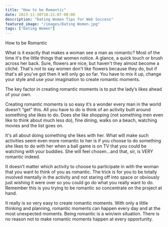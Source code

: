 ```yaml
---
title: "How to be Romantic"
date: 2023-11-30T18:21:07-08:00
description: "Dating Women Tips for Web Success"
featured_image: "/images/Dating Women.jpg"
tags: ["Dating Women"]
---
```


How to be Romantic


What is it exactly that makes a woman see a man as romantic? Most of the time it's the little things that women notice. A glance, a quick touch or brush across her back. Sure, flowers are nice, but haven't they almost become a cliché. That's not to say women don't like flowers because they do, but if that's all you've got then it will only go so far. You have to mix it up, change your style and use your imagination to create romantic moments. 

The key factor in creating romantic moments is to put the lady’s likes ahead of your own. 

Creating romantic moments is so easy it’s a wonder every man in the world doesn’t “get” this. All you have to do is think of an activity built around something she likes to do. Does she like shopping (not something men even like to think about much less do), fine dining, walks on a beach, watching movies and the list goes on.

It's all about doing something she likes with her. What will make such activities seem even more romantic to her is if you choose to do something she likes to do with her when a ball game is on TV that you could be watching with your buddies. She will feel chosen…and that, sir, is VERY romantic indeed. 

It doesn’t matter which activity to choose to participate in with the woman that you want to think of you as romantic. The trick is for you to be totally involved mentally in the activity and not staring off into space or obviously just wishing it were over so you could go do what you really want to do. Remember this is you trying to be romantic so concentrate on the project at hand. 

It really is so very easy to create romantic moments. With only a little thinking and planning, romantic moments can happen every day and at the most unexpected moments. Being romantic is a win/win situation. There is no reason not to make romantic moments happen at every opportunity. 


